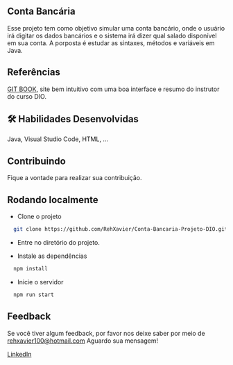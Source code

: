 ## Conta Bancária 
Esse projeto tem como objetivo simular uma conta bancário, onde o usuário irá digitar os dados bancários e o sistema irá dizer qual salado disponível em sua conta. 
A porposta é estudar as sintaxes, métodos e variáveis em Java. 

## Referências
[GIT BOOK](https://glysns.gitbook.io/java-basico/sintaxe/documentacao), site bem intuitivo com uma boa interface e resumo do instrutor do curso DIO.

## 🛠 Habilidades Desenvolvidas
Java, Visual Studio Code, HTML, ...

## Contribuindo

Fique a vontade para realizar sua contribuição. 
## Rodando localmente

- Clone o projeto

```bash
  git clone https://github.com/RehXavier/Conta-Bancaria-Projeto-DIO.git
```

- Entre no diretório do projeto.


- Instale as dependências

```bash
  npm install
```

- Inicie o servidor

```bash
  npm run start
```

## Feedback
Se você tiver algum feedback, por favor nos deixe saber por meio de rehxavier100@hotmail.com
Aguardo sua mensagem!

[LinkedIn](https://www.linkedin.com/in/renara-xavier-541541225/)
